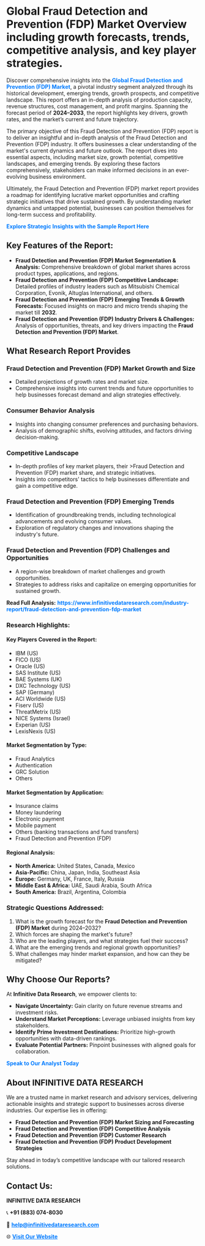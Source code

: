 <h1>Global Fraud Detection and Prevention (FDP) Market Overview including growth forecasts, trends, competitive analysis, and key player strategies.</h1>
<p>
Discover comprehensive insights into the 
<a href="https://www.infinitivedataresearch.com/industry-report/fraud-detection-and-prevention-fdp-market" rel="dofollow" style="color: #007BFF; text-decoration: none;"><strong>Global Fraud Detection and Prevention (FDP) Market</strong></a>, a pivotal industry segment analyzed through its historical development, emerging trends, growth prospects, and competitive landscape. This report offers an in-depth analysis of production capacity, revenue structures, cost management, and profit margins. Spanning the forecast period of <strong>2024–2033</strong>, the report highlights key drivers, growth rates, and the market’s current and future trajectory.
</p>
<p>
The primary objective of this Fraud Detection and Prevention (FDP) report is to deliver an insightful and in-depth analysis of the Fraud Detection and Prevention (FDP) industry. It offers businesses a clear understanding of the market's current dynamics and future outlook. The report dives into essential aspects, including market size, growth potential, competitive landscapes, and emerging trends. By exploring these factors comprehensively, stakeholders can make informed decisions in an ever-evolving business environment.
</p>
<p>
Ultimately, the Fraud Detection and Prevention (FDP) market report provides a roadmap for identifying lucrative market opportunities and crafting strategic initiatives that drive sustained growth. By understanding market dynamics and untapped potential, businesses can position themselves for long-term success and profitability.
</p>
<p>
<a href="https://www.infinitivedataresearch.com/request-sample/reportId=112521" style="color: #007BFF; text-decoration: none;"><strong>Explore Strategic Insights with the Sample Report Here</strong></a>
</p>

<h2>Key Features of the Report:</h2>
<ul>
<li><strong>Fraud Detection and Prevention (FDP) Market Segmentation & Analysis:</strong> Comprehensive breakdown of global market shares across product types, applications, and regions.</li>
<li><strong>Fraud Detection and Prevention (FDP) Competitive Landscape:</strong> Detailed profiles of industry leaders such as Mitsubishi Chemical Corporation, Evonik, Altuglas International, and others.</li>
<li><strong>Fraud Detection and Prevention (FDP) Emerging Trends & Growth Forecasts:</strong> Focused insights on macro and micro trends shaping the market till <strong>2032</strong>.</li>
<li><strong>Fraud Detection and Prevention (FDP) Industry Drivers & Challenges:</strong> Analysis of opportunities, threats, and key drivers impacting the <strong>Fraud Detection and Prevention (FDP) Market</strong>.</li>
</ul>

<h2>What Research Report Provides</h2>
<h3>Fraud Detection and Prevention (FDP) Market Growth and Size</h3>
<ul>
<li>Detailed projections of growth rates and market size.</li>
<li>Comprehensive insights into current trends and future opportunities to help businesses forecast demand and align strategies effectively.</li>
</ul>

<h3>Consumer Behavior Analysis</h3>
<ul>
<li>Insights into changing consumer preferences and purchasing behaviors.</li>
<li>Analysis of demographic shifts, evolving attitudes, and factors driving decision-making.</li>
</ul>

<h3>Competitive Landscape</h3>
<ul>
<li>In-depth profiles of key market players, their >Fraud Detection and Prevention (FDP) market share, and strategic initiatives.</li>
<li>Insights into competitors' tactics to help businesses differentiate and gain a competitive edge.</li>
</ul>

<h3>Fraud Detection and Prevention (FDP) Emerging Trends</h3>
<ul>
<li>Identification of groundbreaking trends, including technological advancements and evolving consumer values.</li>
<li>Exploration of regulatory changes and innovations shaping the industry's future.</li>
</ul>

<h3>Fraud Detection and Prevention (FDP) Challenges and Opportunities</h3>
<ul>
<li>A region-wise breakdown of market challenges and growth opportunities.</li>
<li>Strategies to address risks and capitalize on emerging opportunities for sustained growth.</li>
</ul>
<p><strong>Read Full Analysis:</strong> <a href="https://www.infinitivedataresearch.com/industry-report/fraud-detection-and-prevention-fdp-market" rel="dofollow" style="color: #007BFF; text-decoration: none;"><strong>https://www.infinitivedataresearch.com/industry-report/fraud-detection-and-prevention-fdp-market</strong></a></p>
<h3>Research Highlights:</h3>
<h4>Key Players Covered in the Report:</h4>
<ul><li>IBM (US)</li><li>FICO (US)</li><li>Oracle (US)</li><li>SAS Institute (US)</li><li>BAE Systems (UK)</li><li>DXC Technology (US)</li><li>SAP (Germany)</li><li>ACI Worldwide (US)</li><li>Fiserv (US)</li><li>ThreatMetrix (US)</li><li>NICE Systems (Israel)</li><li>Experian (US)</li><li>LexisNexis (US)</li></ul>
<h4>Market Segmentation by Type:</h4>
<ul><li>Fraud Analytics</li><li>Authentication</li><li>GRC Solution</li><li>Others</li></ul>
<h4>Market Segmentation by Application:</h4>
<ul><li>Insurance claims</li><li>Money laundering</li><li>Electronic payment</li><li>Mobile payment</li><li>Others (banking transactions and fund transfers)</li><li>Fraud Detection and Prevention (FDP)</li></ul>

<h4>Regional Analysis:</h4>
<ul>
<li><strong>North America:</strong> United States, Canada, Mexico</li>
<li><strong>Asia-Pacific:</strong> China, Japan, India, Southeast Asia</li>
<li><strong>Europe:</strong> Germany, UK, France, Italy, Russia</li>
<li><strong>Middle East & Africa:</strong> UAE, Saudi Arabia, South Africa</li>
<li><strong>South America:</strong> Brazil, Argentina, Colombia</li>
</ul>

<h3>Strategic Questions Addressed:</h3>
<ol>
<li>What is the growth forecast for the <strong>Fraud Detection and Prevention (FDP) Market</strong> during 2024–2032?</li>
<li>Which forces are shaping the market's future?</li>
<li>Who are the leading players, and what strategies fuel their success?</li>
<li>What are the emerging trends and regional growth opportunities?</li>
<li>What challenges may hinder market expansion, and how can they be mitigated?</li>
</ol>

<h2>Why Choose Our Reports?</h2>
<p>At <strong>Infinitive Data Research</strong>, we empower clients to:</p>
<ul>
<li><strong>Navigate Uncertainty:</strong> Gain clarity on future revenue streams and investment risks.</li>
<li><strong>Understand Market Perceptions:</strong> Leverage unbiased insights from key stakeholders.</li>
<li><strong>Identify Prime Investment Destinations:</strong> Prioritize high-growth opportunities with data-driven rankings.</li>
<li><strong>Evaluate Potential Partners:</strong> Pinpoint businesses with aligned goals for collaboration.</li>
</ul>
<p><a href="https://www.infinitivedataresearch.com/industry-report/fraud-detection-and-prevention-fdp-market" rel="dofollow" style="color: #007BFF; text-decoration: none;"><strong>Speak to Our Analyst Today</strong></a></p>

<h2>About INFINITIVE DATA RESEARCH</h2>
<p>We are a trusted name in market research and advisory services, delivering actionable insights and strategic support to businesses across diverse industries. Our expertise lies in offering:</p>
<ul>
<li><strong>Fraud Detection and Prevention (FDP) Market Sizing and Forecasting</strong></li>
<li><strong>Fraud Detection and Prevention (FDP) Competitive Analysis</strong></li>
<li><strong>Fraud Detection and Prevention (FDP) Customer Research</strong></li>
<li><strong>Fraud Detection and Prevention (FDP) Product Development Strategies</strong></li>
</ul>
<p>Stay ahead in today’s competitive landscape with our tailored research solutions.</p>

<h2>Contact Us:</h2>
<p><strong>INFINITIVE DATA RESEARCH</strong></p>
<p>📞 <strong>+91 (883) 074-8030</strong></p>
<p>📧 <strong><a href="mailto:help@infinitivedataresearch.com" style="color: #007BFF;">help@infinitivedataresearch.com</a></strong></p>
<p>🌐 <strong><a href="https://www.infinitivedataresearch.com" rel="dofollow" style="color: #007BFF;">Visit Our Website</a></strong></p>